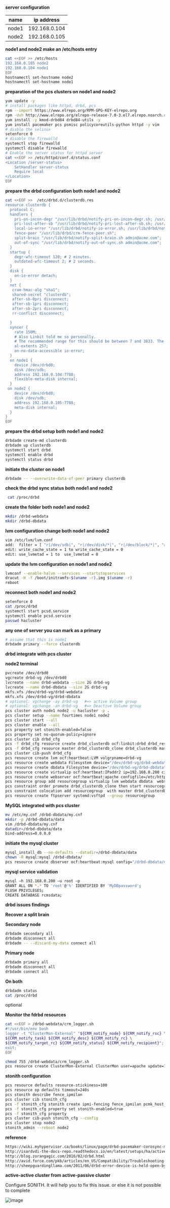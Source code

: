 **server configuration**

| name  | ip address    |
| ----- | ------------- |
| node1 | 192.168.0.104 |
| node2 | 192.168.0.105 |

**node1 and node2 make an /etc/hosts entry**

```bash
cat <<EOF >> /etc/hosts
192.168.0.105 node2
192.168.0.104 node1
EOF
hostnamectl set-hostname node2
hostnamectl set-hostname node1
```

**preparation of the pcs clusters on node1 and node2**

```bash
yum update -y
# install packages like httpd, drbd, pcs
rpm --import https://www.elrepo.org/RPM-GPG-KEY-elrepo.org
rpm -Uvh http://www.elrepo.org/elrepo-release-7.0-3.el7.elrepo.noarch.rpm
yum install -y kmod-drbd84 drbd84-utils -y
yum install pacemaker pcs psmisc policycoreutils-python httpd -y vim
# disble the selinux
setenforce 0
# disable the firewalld
systemctl stop firewalld
systemctl disable firewalld
# Enable the server status for httpd server
cat <<EOF >> /etc/httpd/conf.d/status.conf
<Location /server-status>
    SetHandler server-status
    Require local
</Location>
EOF
```

**prepare the drbd configuration both node1 and node2**

```bash
cat <<EOF >>  /etc/drbd.d/clusterdb.res
resource clusterdb {
  protocol C;
  handlers {
    pri-on-incon-degr "/usr/lib/drbd/notify-pri-on-incon-degr.sh; /usr/lib/drbd/notifyemergency-reboot.sh; echo b > /proc/sysrq-trigger ; reboot -f";
    pri-lost-after-sb "/usr/lib/drbd/notify-pri-lost-after-sb.sh; /usr/lib/drbd/notifyemergency-reboot.sh; echo b > /proc/sysrq-trigger; reboot -f";
    local-io-error "/usr/lib/drbd/notify-io-error.sh; /usr/lib/drbd/notify-emergencyshutdown.sh; echo o > /proc/sysrq-trigger ; halt -f";
    fence-peer "/usr/lib/drbd/crm-fence-peer.sh";
    split-brain "/usr/lib/drbd/notify-split-brain.sh admin@acme.com";
    out-of-sync "/usr/lib/drbd/notify-out-of-sync.sh admin@acme.com";
  }
  startup {
    degr-wfc-timeout 120; # 2 minutes.
    outdated-wfc-timeout 2; # 2 seconds.
  }
  disk {
    on-io-error detach;
  }
  net {
   cram-hmac-alg "sha1";
   shared-secret "clusterdb";
   after-sb-0pri disconnect;
   after-sb-1pri disconnect;
   after-sb-2pri disconnect;
   rr-conflict disconnect;

  }
  syncer {
    rate 150M;
    # Also Linbit told me so personally.
    # The recommended range for this should be between 7 and 3833. The default value is 127
    al-extents 257;
    on-no-data-accessible io-error;
  }
  on node1 {
    device /dev/drbd0;
    disk /dev/sdb;
    address 192.168.0.104:7788;
    flexible-meta-disk internal;
  }
 on node2 {
    device /dev/drbd0;
    disk /dev/sdb;
    address 192.168.0.105:7788;
    meta-disk internal;
  }
}
EOF
```

**prepare the drbd setup both node1 and node2**

```bash
drbdadm create-md clusterdb
drbdadm up clusterdb
systemctl start drbd
systemctl enable drbd
systemctl status drbd
```

**initiate the cluster on node1**

```bash
drbdadm -- --overwrite-data-of-peer primary clusterdb
```

**check the drbd sync status both node1 and node2**

```bash
 cat /proc/drbd
```

**create the folder both node1 and node2**

```bash
mkdir /drbd-webdata
mkdir /drbd-dbdata
```

**lvm configuration change both node1 and node2**

```bash
vim /etc/lvm/lvm.conf
add:  filter = [ "r|/dev/sdb|", "r|/dev/disk/*|", "r|/dev/block/*|", "a|.*|" ]     # near 128 line
edit: write_cache_state = 1 to write_cache_state = 0                                # near 128 line
edit: use_lvmetad = 1 to  use_lvmetad = 0                                           # 958 line near by
```

**update the lvm configuration on node1 and node2**

```bash
lvmconf --enable-halvm --services --startstopservices
dracut -H -f /boot/initramfs-$(uname -r).img $(uname -r)
reboot
```

**reconnect both node1 and node2**

```bash
setenforce 0
cat /proc/drbd
systemctl start pcsd.service
systemctl enable pcsd.service
passwd hacluster
```

**any one of server you can mark as a primary**

```bash
# assume that this is node1
drbdadm primary --force clusterdb
```

**drbd integrate with pcs cluster**

**node2 terminal**

```bash
pvcreate /dev/drbd0
vgcreate drbd-vg /dev/drbd0
lvcreate --name drbd-webdata --size 2G drbd-vg
lvcreate --name drbd-dbdata --size 2G drbd-vg
mkfs.xfs /dev/drbd-vg/drbd-webdata
mkfs.xfs /dev/drbd-vg/drbd-dbdata
# optional: vgchange -ay drbd-vg   #=> active Volume group
# optional: vgchange -an drbd-vg   #=> Deactive Volume group
pcs cluster auth node1 node2 -u hacluster -p .
pcs cluster setup --name fourtimes node1 node2
pcs cluster start --all
pcs cluster enable --all
pcs property set stonith-enabled=false
pcs property set no-quorum-policy=ignore
pcs cluster cib drbd_cfg
pcs -f drbd_cfg resource create drbd_clusterdb ocf:linbit:drbd drbd_resource=clusterdb
pcs -f drbd_cfg resource master drbd_clusterdb_clone drbd_clusterdb master-max=1 master-node-max=1 clone-max=2 clone-node-max=1 notify=true
pcs cluster cib-push drbd_cfg
pcs resource create lvm ocf:heartbeat:LVM volgrpname=drbd-vg
pcs resource create webdata Filesystem device="/dev/drbd-vg/drbd-webdata" directory="/drbd-webdata" fstype="xfs"
pcs resource create dbdata Filesystem device="/dev/drbd-vg/drbd-dbdata" directory="/drbd-dbdata" fstype="xfs"
pcs resource create virtualip ocf:heartbeat:IPaddr2 ip=192.168.0.200 cidr_netmask=24
pcs resource create webserver ocf:heartbeat:apache configfile=/etc/httpd/conf/httpd.conf statusurl="http://localhost/server-status"
pcs resource group add resourcegroup virtualip lvm webdata dbdata  webserver
pcs constraint order promote drbd_clusterdb_clone then start resourcegroup  # INFINITY
pcs constraint colocation add resourcegroup  with master drbd_clusterdb_clone INFINITY
pcs resource create ftpserver systemd:vsftpd --group resourcegroup
```

**MySQL integrated with pcs cluster**

```bash
mv /etc/my.cnf /drbd-dbdata/my.cnf
mkdir -p /drbd-dbdata/data
vim /drbd-dbdata/my.cnf
datadir=/drbd-dbdata/data
bind-address=0.0.0.0
```

**initiate the mysql cluster**

```bash
mysql_install_db --no-defaults --datadir=/drbd-dbdata/data
chown -R mysql:mysql /drbd-dbdata/
pcs resource create dbserver ocf:heartbeat:mysql config="/drbd-dbdata/my.cnf" datadir="/drbd-dbdata/data" pid="/var/lib/mysql/mysql.pid" socket="/var/lib/mysql/mysql.sock" user="mysql" group="mysql" additional_parameters="--user=mysql" --group resourcegroup
```

**mysql service validation**

```bash
mysql –h 192.168.0.200 –u root –p
GRANT ALL ON *.* TO 'root'@'%' IDENTIFIED BY 'MyDBpassword';
FLUSH PRIVILEGES;
CREATE DATABASE rcmsdata;
```

**drbd issues findings**

**Recover a split brain**

**Secondary node**

```bash
drbdadm secondary all
drbdadm disconnect all
drbdadm -- --discard-my-data connect all
```

**Primary node**

```bash
drbdadm primary all
drbdadm disconnect all
drbdadm connect all
```

**On both**

```bash
drbdadm status
cat /proc/drbd
```
optional

**Monitor the fdrbd resources**

```bash
cat <<EOF > /drbd-webdata/crm_logger.sh
#!/usr/bin/env bash
logger -t "ClusterMon-External" "${CRM_notify_node} ${CRM_notify_rsc} \
${CRM_notify_task} ${CRM_notify_desc} ${CRM_notify_rc} \
${CRM_notify_target_rc} ${CRM_notify_status} ${CRM_notify_recipient}";
exit;
EOF

chmod 755 /drbd-webdata/crm_logger.sh
pcs resource create ClusterMon-External ClusterMon user=apache update=10 extra_options="-E /usr/local/bin/crm_logger.sh --watch-fencing" htmlfile=/drbd-webdata/cluster_mon.html pidfile=/var/run/crm_mon-external.pid clone
```

**stonith configuration**

```bash
pcs resource defaults resource-stickiness=100
pcs resource op defaults timeout=240s
pcs stonith describe fence_ipmilan
pcs cluster cib stonith_cfg
pcs -f stonith_cfg stonith create ipmi-fencing fence_ipmilan pcmk_host_list="node1 node2" ipaddr=10.0.0.1 login=testuser passwd=acd123
pcs -f stonith_cfg property set stonith-enabled=true
pcs -f stonith_cfg property
pcs cluster cib-push stonith_cfg --config
pcs cluster stop node2
stonith_admin --reboot node2
```


**reference**

```bash
https://wiki.myhypervisor.ca/books/linux/page/drbd-pacemaker-corosync-mysql-cluster-centos7
http://isardvdi-the-docs-repo.readthedocs.io/en/latest/setups/ha/active_passive/
http://blog.zorangagic.com/2016/02/drbd.html
http://avid.force.com/pkb/articles/en_US/Compatibility/Troubleshooting-DRBD-on-MediaCentral#A
http://sheepguardingllama.com/2011/06/drbd-error-device-is-held-open-by-someone/
```


**active-active cluster from active-passive cluster**

Configure SONITH. It will help you to fix this issue. or else it is not possible to complete

![image](https://user-images.githubusercontent.com/57703276/197835585-d9ef7962-023a-4755-9b78-3c6af61ff636.png)

